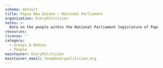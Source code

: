 ```yaml
---
schema: default
title: Papua New Guinea — National Parliament
organization: EveryPolitician
notes: >-
  Data on the people within the National Parliament legislature of Papua New Guinea.
resources:
license: ''
category:
  - Groups & Bodies
  - People
maintainer: EveryPolitician
maintainer_email: team@everypolitician.org
---
```

